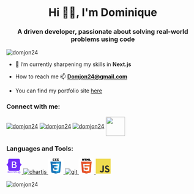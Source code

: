 <h1 align="center">Hi 👋🏽, I'm Dominique</h1>
<h3 align="center">A driven developer, passionate about solving real-world problems using code</h3>

<p align="left"> <img src="https://komarev.com/ghpvc/?username=domjon24&label=Profile%20views&color=0e75b6&style=flat" alt="domjon24" /> </p>

<!--   <p align="left"> <a href="https://github.com/ryo-ma/github-profile-trophy"><img src="https://github-profile-trophy.vercel.app/?username=domjon24" alt="domjon24" /></a> </p> -->

- 🌱 I’m currently sharpening my skills in **Next.js**

- How to reach me 📫 **Domjon24@gmail.com**
- You can find my portfolio site [here](https://dominiquej.carrd.co/)

<h3 align="left">Connect with me:</h3>
<p align="left">
<a href="https://codepen.io/domjon24" target="blank"><img align="center" src="https://raw.githubusercontent.com/rahuldkjain/github-profile-readme-generator/master/src/images/icons/Social/codepen.svg" alt="domjon24" height="50" width="60" /></a>
  <a href="https://www.freecodecamp.org/domjon24" target="blank"><img align="center" src="https://encrypted-tbn0.gstatic.com/images?q=tbn:ANd9GcQG-Lt0EFQCtS5XosSMZSwmE-0HhJGryOoH8A&s" alt="domjon24" height="50" width="50"/></a>
<a href="https://mail.google.com/mail/?view=cm&fs=1&to=domjon24@gmail.com" target="blank"><img align="center" src="https://upload.wikimedia.org/wikipedia/commons/thumb/7/7e/Gmail_icon_%282020%29.svg/2560px-Gmail_icon_%282020%29.svg.png" alt="domjon24" height="50" width="50"/></a>
<a href="https://www.linkedin.com/in/dominique-j-077239b4/" target="blank"><img align="center" src="https://upload.wikimedia.org/wikipedia/commons/thumb/8/81/LinkedIn_icon.svg/2048px-LinkedIn_icon.svg.png" height="50" width="50"/></a>



</p>

<h3 align="left">Languages and Tools:</h3>
<p align="left"> <a href="https://getbootstrap.com" target="_blank" rel="noreferrer"> <img src="https://raw.githubusercontent.com/devicons/devicon/master/icons/bootstrap/bootstrap-plain-wordmark.svg" alt="bootstrap" width="40" height="40"/> </a> <a href="https://www.chartjs.org" target="_blank" rel="noreferrer"> <img src="https://www.chartjs.org/media/logo-title.svg" alt="chartjs" width="40" height="40"/> </a> <a href="https://www.w3schools.com/css/" target="_blank" rel="noreferrer"> <img src="https://raw.githubusercontent.com/devicons/devicon/master/icons/css3/css3-original-wordmark.svg" alt="css3" width="40" height="40"/> </a> <a href="https://git-scm.com/" target="_blank" rel="noreferrer"> <img src="https://www.vectorlogo.zone/logos/git-scm/git-scm-icon.svg" alt="git" width="40" height="40"/> </a> <a href="https://www.w3.org/html/" target="_blank" rel="noreferrer"> <img src="https://raw.githubusercontent.com/devicons/devicon/master/icons/html5/html5-original-wordmark.svg" alt="html5" width="40" height="40"/> </a> <a href="https://developer.mozilla.org/en-US/docs/Web/JavaScript" target="_blank" rel="noreferrer"> <img src="https://raw.githubusercontent.com/devicons/devicon/master/icons/javascript/javascript-original.svg" alt="javascript" width="40" height="40"/> </a> </p>

<p><img align="center" src="https://github-readme-stats.vercel.app/api/top-langs?username=domjon24&show_icons=true&locale=en&layout=compact" alt="domjon24" /></p>
